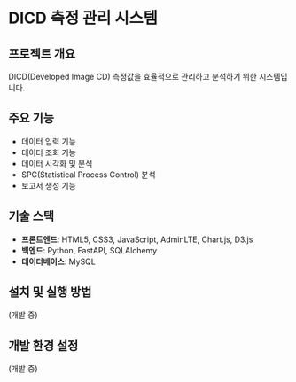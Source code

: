 # DICD 측정 관리 시스템

## 프로젝트 개요
DICD(Developed Image CD) 측정값을 효율적으로 관리하고 분석하기 위한 시스템입니다.

## 주요 기능
- 데이터 입력 기능
- 데이터 조회 기능
- 데이터 시각화 및 분석
- SPC(Statistical Process Control) 분석
- 보고서 생성 기능

## 기술 스택
- **프론트엔드**: HTML5, CSS3, JavaScript, AdminLTE, Chart.js, D3.js
- **백엔드**: Python, FastAPI, SQLAlchemy
- **데이터베이스**: MySQL

## 설치 및 실행 방법
(개발 중)

## 개발 환경 설정
(개발 중)